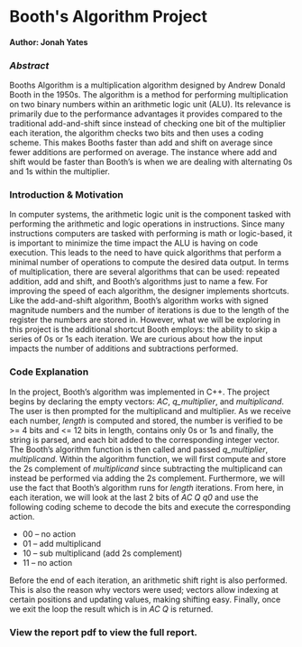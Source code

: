 # Booth's Algorithm Project
#### Author: Jonah Yates

### _Abstract_
Booths Algorithm is a multiplication algorithm designed by Andrew Donald Booth in the 1950s. The algorithm is a method for performing multiplication on two binary numbers within an arithmetic logic unit (ALU). Its relevance is primarily due to the performance advantages it provides compared to the traditional add-and-shift since instead of checking one bit of the multiplier each iteration, the algorithm checks two bits and then uses a coding scheme. This makes Booths faster than add and shift on average since fewer additions are performed on average. The instance where add and shift would be faster than Booth’s is when we are dealing with alternating 0s and 1s within the multiplier.
### Introduction & Motivation
In computer systems, the arithmetic logic unit is the component tasked with performing the arithmetic and logic operations in instructions. Since many instructions computers are tasked with performing is math or logic-based, it is important to minimize the time impact the ALU is having on code execution. This leads to the need to have quick algorithms that perform a minimal number of operations to compute the desired data output. In terms of multiplication, there are several algorithms that can be used: repeated addition, add and shift, and Booth’s algorithms just to name a few. For improving the speed of each algorithm, the designer implements shortcuts. Like the add-and-shift algorithm, Booth’s algorithm works with signed magnitude numbers and the number of iterations is due to the length of the register the numbers are stored in. However, what we will be exploring in this project is the additional shortcut Booth employs: the ability to skip a series of 0s or 1s each iteration. We are curious about how the input impacts the number of additions and subtractions performed.

### Code Explanation
In the project, Booth’s algorithm was implemented in C++. The project begins by declaring the empty vectors: _AC_, _q_multiplier_, and _multiplicand_. The user is then prompted for the multiplicand and multiplier. As we receive each number, _length_ is computed and stored, the number is verified to be >= 4 bits and <= 12 bits in length, contains only 0s or 1s and finally, the string is parsed, and each bit added to the corresponding integer vector. The Booth’s algorithm function is then called and passed _q_multiplier_, _multiplicand_. Within the algorithm function, we will first compute and store the 2s complement of _multiplicand_ since subtracting the multiplicand can instead be performed via adding the 2s complement. Furthermore, we will use the fact that Booth’s algorithm runs for _length_ iterations. From here, in each iteration, we will look at the last 2 bits of _AC_ _Q_ _q0_ and use the following coding scheme to decode the bits and execute the corresponding action.
- 00 – no action
- 01 – add multiplicand
- 10 – sub multiplicand (add 2s complement)
- 11 – no action 

Before the end of each iteration, an arithmetic shift right is also performed. This is also the reason why vectors were used; vectors allow indexing at certain positions and updating values, making shifting easy. Finally, once we exit the loop the result which is in _AC_ _Q_ is returned.

### View the report pdf to view the full report.
